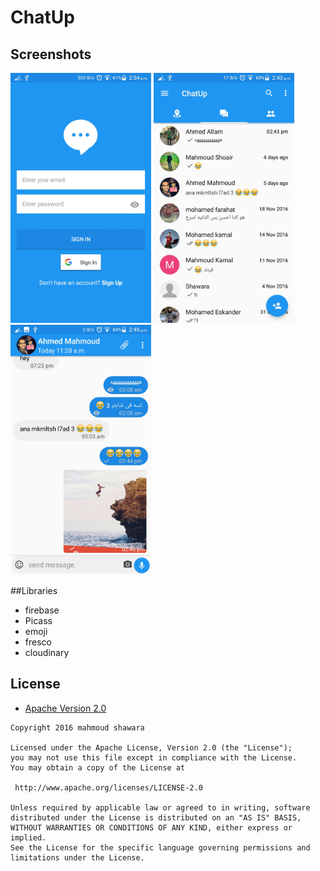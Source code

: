 # ChatUp

Screenshots
-------------

<img src="screenshots/login.jpeg" height="400" alt="Screenshot"/>  <img src="screenshots/lastmessages.jpeg" height="400" alt="Screenshot"/> <img src="screenshots/chat.jpeg" height="400" alt="Screenshot"/>

##Libraries
- firebase
- Picass 
- emoji
- fresco
- cloudinary



## License

* [Apache Version 2.0](http://www.apache.org/licenses/LICENSE-2.0.html)

```
Copyright 2016 mahmoud shawara

Licensed under the Apache License, Version 2.0 (the "License");
you may not use this file except in compliance with the License.
You may obtain a copy of the License at

 http://www.apache.org/licenses/LICENSE-2.0

Unless required by applicable law or agreed to in writing, software
distributed under the License is distributed on an "AS IS" BASIS,
WITHOUT WARRANTIES OR CONDITIONS OF ANY KIND, either express or implied.
See the License for the specific language governing permissions and
limitations under the License.
```
